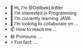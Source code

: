 - 👋 Hi, I’m @OdilbekLikWer
- 👀 I’m interested in Programming
- 🌱 I’m currently learning JAVA
- 💞️ I’m looking to collaborate on ...
- 📫 How to reach me ...
- 😄 Pronouns: ...
- ⚡ Fun fact: ...

<!---
OdilbekLikWer/OdilbekLikWer is a ✨ special ✨ repository because its `README.md` (this file) appears on your GitHub profile.
You can click the Preview link to take a look at your changes.
--->
